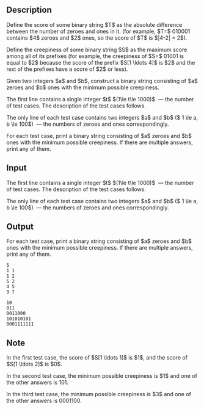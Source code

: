 ## Description

<div><p>Define the score of some binary string $T$ as the absolute difference between the number of zeroes and ones in it. (for example, $T=$ <span class="tex-font-style-tt">010001</span> contains $4$ zeroes and $2$ ones, so the score of $T$ is $|4-2| = 2$).</p><p>Define the creepiness of some binary string $S$ as the maximum score among all of its prefixes (for example, the creepiness of $S=$ <span class="tex-font-style-tt">01001</span> is equal to $2$ because the score of the prefix $S[1 \ldots 4]$ is $2$ and the rest of the prefixes have a score of $2$ or less).</p><p>Given two integers $a$ and $b$, construct a binary string consisting of $a$ zeroes and $b$ ones with the minimum possible creepiness.</p></div><div class="input-specification"><p>The first line contains a single integer $t$ $(1\le t\le 1000)$ &nbsp;— the number of test cases. The description of the test cases follows.</p><p>The only line of each test case contains two integers $a$ and $b$ ($ 1 \le a, b \le 100$) &nbsp;— the numbers of zeroes and ones correspondingly.</p></div><div class="output-specification"><p>For each test case, print a binary string consisting of $a$ zeroes and $b$ ones with the minimum possible creepiness. If there are multiple answers, print any of them.</p></div>

## Input

<p>The first line contains a single integer $t$ $(1\le t\le 1000)$ &nbsp;— the number of test cases. The description of the test cases follows.</p><p>The only line of each test case contains two integers $a$ and $b$ ($ 1 \le a, b \le 100$) &nbsp;— the numbers of zeroes and ones correspondingly.</p>

## Output

<p>For each test case, print a binary string consisting of $a$ zeroes and $b$ ones with the minimum possible creepiness. If there are multiple answers, print any of them.</p>





```input1
5
1 1
1 2
5 2
4 5
3 7
```




```output1
10
011
0011000
101010101
0001111111
```



## Note

<p>In the first test case, the score of $S[1 \ldots 1]$ is $1$, and the score of $S[1 \ldots 2]$ is $0$.</p><p>In the second test case, the minimum possible creepiness is $1$ and one of the other answers is <span class="tex-font-style-tt">101</span>.</p><p>In the third test case, the minimum possible creepiness is $3$ and one of the other answers is <span class="tex-font-style-tt">0001100</span>.</p>
